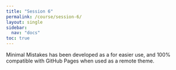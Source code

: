 ```yaml
---
title: "Session 6"
permalink: /course/session-6/
layout: single
sidebar:
  nav: "docs"
toc: true
---
```


Minimal Mistakes has been developed as a for easier use, and 100% compatible with GitHub Pages when used as a remote theme.


